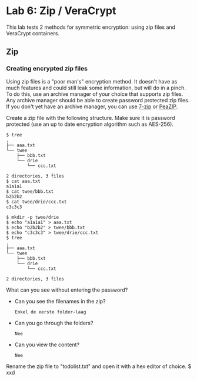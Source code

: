 # Lab 6: Zip / VeraCrypt
This lab tests 2 methods for symmetric encryption: using zip files and VeraCrypt containers.

## Zip
### Creating encrypted zip files
Using zip files is a "poor man's" encryption method. It doesn't have as much features and could still leak some information, but will do in a pinch. To do this, use an archive manager of your choice that supports zip files. Any archive manager should be able to create password protected zip files. If you don't yet have an archive manager, you can use [7-zip](https://www.7-zip.org/) or [PeaZIP](https://peazip.github.io/).

Create a zip file with the following structure. Make sure it is password protected (use an up to date encryption algorithm such as AES-256).
```console
$ tree
.
├── aaa.txt
└── twee
    ├── bbb.txt
    └── drie
        └── ccc.txt
        
2 directories, 3 files
$ cat aaa.txt 
a1a1a1
$ cat twee/bbb.txt 
b2b2b2
$ cat twee/drie/ccc.txt 
c3c3c3
```
```console
$ mkdir -p twee/drie
$ echo "a1a1a1" > aaa.txt
$ echo "b2b2b2" > twee/bbb.txt
$ echo "c3c3c3" > twee/drie/ccc.txt
$ tree
.
├── aaa.txt
└── twee
    ├── bbb.txt
    └── drie
        └── ccc.txt

2 directories, 3 files
```

What can you see without entering the password?

- Can you see the filenames in the zip?
    ```
    Enkel de eerste folder-laag
    ```

- Can you go through the folders?
    ```
    Nee
    ```

- Can you view the content?
    ```
    Nee
    ```
    
Rename the zip file to "todolist.txt" and open it with a hex editor of choice.
$ xxd
